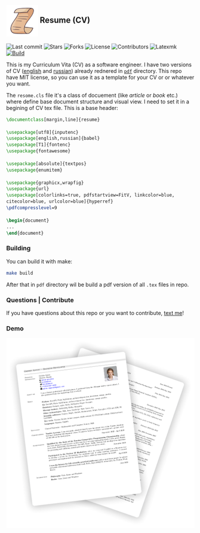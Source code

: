 <h2><img src="./images/logo.svg" alt="Favicon Preview" width="85" align="center"> Resume (CV)</h2>

![Last commit](https://img.shields.io/github/last-commit/alchemmist/CV?style=flat)
![Stars](https://img.shields.io/github/stars/alchemmist/CV?style=flat)
![Forks](https://img.shields.io/github/forks/alchemmist/CV?style=flat)
![License](https://img.shields.io/github/license/alchemmist/CV?style=flat)
![Contributors](https://img.shields.io/github/contributors/alchemmist/CV?style=flat)
![Latexmk](https://img.shields.io/badge/4.86-default?label=latexmk)
[![Build](https://github.com/alchemmist/CV/actions/workflows/build.yaml/badge.svg?branch=main)](https://github.com/alchemmist/CV/actions/workflows/build.yaml)

This is my Curriculum Vita (CV) as a software engineer. I have two versions of CV ([english](/pdf/english.pdf) and [russian](/pdf/russian.pdf)) already rednered in [`pdf`](/pdf) directory. This repo have MIT license, so you can use it as a template for your CV or or whatever you want.

The `resome.cls` file it's a class of docuement (like _article_ or _book_ etc.) where define base document structure and visual view. I need to set it in a begining of CV tex file. This is a base header:

```tex
\documentclass[margin,line]{resume}

\usepackage[utf8]{inputenc}
\usepackage[english,russian]{babel}
\usepackage[T1]{fontenc}
\usepackage{fontawesome}

\usepackage[absolute]{textpos}
\usepackage{enumitem}

\usepackage{graphicx,wrapfig}
\usepackage{url}
\usepackage[colorlinks=true, pdfstartview=FitV, linkcolor=blue,
citecolor=blue, urlcolor=blue]{hyperref}
\pdfcompresslevel=9

\begin{document}
...
\end{document}
```

### Building

You can build it with make:

```sh
make build
```

After that in `pdf` directory wil be build a pdf version of all `.tex` files in repo.

### Questions | Contribute

If you have questions about this repo or you want to contribute, [text me](https://t.me/alchemmist)!

### Demo

<img src="./images/demo.png" alt="Favicon Preview"  style="margin-bottom: 10px">
